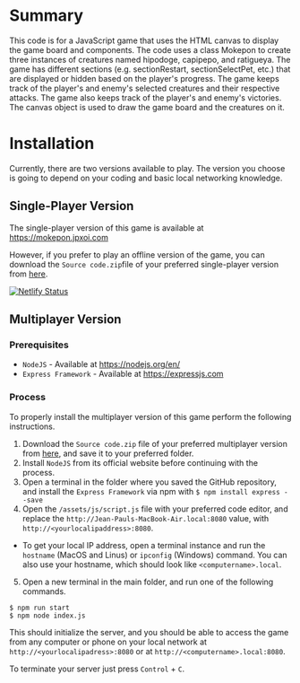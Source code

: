 # Summary

This code is for a JavaScript game that uses the HTML canvas to display the game board and components. The code uses a class Mokepon to create three instances of creatures named hipodoge, capipepo, and ratigueya. The game has different sections (e.g. sectionRestart, sectionSelectPet, etc.) that are displayed or hidden based on the player's progress. The game keeps track of the player's and enemy's selected creatures and their respective attacks. The game also keeps track of the player's and enemy's victories. The canvas object is used to draw the game board and the creatures on it.

# Installation

Currently, there are two versions available to play. The version you choose is going to depend on your coding and basic local networking knowledge.

## Single-Player Version

The single-player version of this game is available at https://mokepon.jpxoi.com

However, if you prefer to play an offline version of the game, you can download the `Source code.zip`file of your preferred single-player version from [here](https://github.com/jpxoi/mokepon/releases).

[![Netlify Status](https://api.netlify.com/api/v1/badges/2c48cd98-25fb-4a15-8696-b66679e01351/deploy-status)](https://app.netlify.com/sites/mokepon-byjpxoi/deploys)

## Multiplayer Version

### Prerequisites

* `NodeJS` - Available at https://nodejs.org/en/
* `Express Framework` - Available at https://expressjs.com

### Process

To properly install the multiplayer version of this game perform the following instructions.

1. Download the `Source code.zip` file of your preferred multiplayer version from [here](https://github.com/jpxoi/mokepon/releases), and save it to your preferred folder.
2. Install `NodeJS` from its official website before continuing with the process.
3. Open a terminal in the folder where you saved the GitHub repository, and install the `Express Framework` via npm with `$ npm install express --save`
4. Open the `/assets/js/script.js` file with your preferred code editor, and replace the `http://Jean-Pauls-MacBook-Air.local:8080` value, with `http://<yourlocalipaddress>:8080`.
  * To get your local IP address, open a terminal instance and run the `hostname` (MacOS and Linus) or `ipconfig` (Windows) command. You can also use your hostname, which should look like `<computername>.local`.
5. Open a new terminal in the main folder, and run one of the following commands.
```
$ npm run start
$ npm node index.js
```

This should initialize the server, and you should be able to access the game from any computer or phone on your local network at `http://<yourlocalipadress>:8080` or at `http://<computername>.local:8080`.

To terminate your server just press `Control` + `C`.
